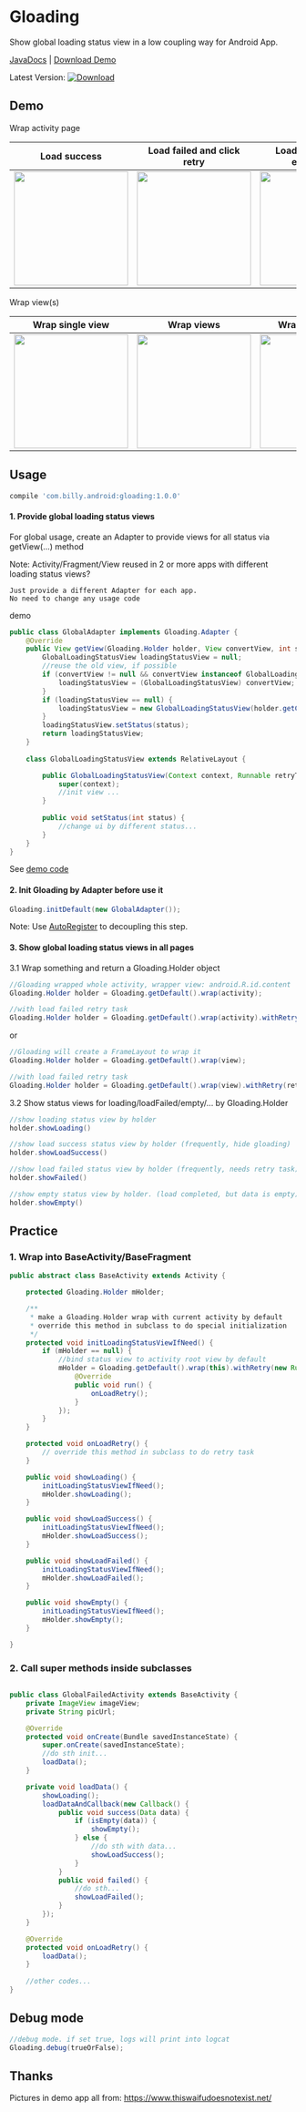 # Gloading

Show global loading status view in a low coupling way for Android App.

[JavaDocs](https://luckybilly.github.io/Gloading/) | [Download Demo](https://github.com/luckybilly/Gloading/raw/master/demo.apk)

Latest Version: [![Download](https://api.bintray.com/packages/hellobilly/android/gloading/images/download.svg)](https://bintray.com/hellobilly/android/gloading/_latestVersion)

## Demo

Wrap activity page

Load success|Load failed and click retry|Load success with empty data|Tis loading status UI is special
:---:|:---:|:---:|:---:
<img src="image/en_load_success.gif" width="200" />|<img src="image/en_load_failed.gif" width="200" />|<img src="image/en_load_empty_data.gif" width="200" />|<img src="image/en_load_special_loading.gif" width="200" />

Wrap view(s)

Wrap single view|Wrap views|Wrap in GridView|Wrap in RecyclerView<br>
:---:|:---:|:---:|:---:
<img src="image/en_wrap_single_view.gif" width="200" />|<img src="image/en_wrap_scroll_view.gif" width="200" />|<img src="image/en_wrap_grid_view.gif" width="200" />|<img src="image/en_wrap_recycler_view.gif" width="200" />


## Usage

```groovy
compile 'com.billy.android:gloading:1.0.0'
```

#### 1. Provide global loading status views

For global usage, create an Adapter to provide views for all status via getView(...) method 

Note: Activity/Fragment/View reused in 2 or more apps with different loading status views? 

~~~
Just provide a different Adapter for each app.
No need to change any usage code
~~~ 

demo

```java
public class GlobalAdapter implements Gloading.Adapter {
    @Override
    public View getView(Gloading.Holder holder, View convertView, int status) {
        GlobalLoadingStatusView loadingStatusView = null;
        //reuse the old view, if possible
        if (convertView != null && convertView instanceof GlobalLoadingStatusView) {
            loadingStatusView = (GlobalLoadingStatusView) convertView;
        }
        if (loadingStatusView == null) {
            loadingStatusView = new GlobalLoadingStatusView(holder.getContext(), holder.getRetryTask());
        }
        loadingStatusView.setStatus(status);
        return loadingStatusView;
    }
    
    class GlobalLoadingStatusView extends RelativeLayout {

        public GlobalLoadingStatusView(Context context, Runnable retryTask) {
            super(context);
            //init view ...
        }
        
        public void setStatus(int status) {
            //change ui by different status...
        }
    }
}
```
See [demo code](app/src/main/java/com/billy/android/loadingstatusview/wrapactivity/adapter/GlobalAdapter.java)

#### 2. Init Gloading by Adapter before use it
```java
Gloading.initDefault(new GlobalAdapter());
```

Note: Use [AutoRegister](https://github.com/luckybilly/AutoRegister) to decoupling this step.

#### 3. Show global loading status views in all pages

3.1 Wrap something and return a Gloading.Holder object

```java
//Gloading wrapped whole activity, wrapper view: android.R.id.content
Gloading.Holder holder = Gloading.getDefault().wrap(activity);

//with load failed retry task
Gloading.Holder holder = Gloading.getDefault().wrap(activity).withRetry(retryTask);
```

or

```java
//Gloading will create a FrameLayout to wrap it
Gloading.Holder holder = Gloading.getDefault().wrap(view);

//with load failed retry task
Gloading.Holder holder = Gloading.getDefault().wrap(view).withRetry(retryTask);
```

3.2 Show status views for loading/loadFailed/empty/... by Gloading.Holder

```java
//show loading status view by holder
holder.showLoading() 

//show load success status view by holder (frequently, hide gloading)
holder.showLoadSuccess()

//show load failed status view by holder (frequently, needs retry task)
holder.showFailed()

//show empty status view by holder. (load completed, but data is empty)
holder.showEmpty()
```

## Practice

### 1. Wrap into BaseActivity/BaseFragment

```java
public abstract class BaseActivity extends Activity {

    protected Gloading.Holder mHolder;

    /**
     * make a Gloading.Holder wrap with current activity by default
     * override this method in subclass to do special initialization
     */
    protected void initLoadingStatusViewIfNeed() {
        if (mHolder == null) {
            //bind status view to activity root view by default
            mHolder = Gloading.getDefault().wrap(this).withRetry(new Runnable() {
                @Override
                public void run() {
                    onLoadRetry();
                }
            });
        }
    }

    protected void onLoadRetry() {
        // override this method in subclass to do retry task
    }

    public void showLoading() {
        initLoadingStatusViewIfNeed();
        mHolder.showLoading();
    }

    public void showLoadSuccess() {
        initLoadingStatusViewIfNeed();
        mHolder.showLoadSuccess();
    }

    public void showLoadFailed() {
        initLoadingStatusViewIfNeed();
        mHolder.showLoadFailed();
    }

    public void showEmpty() {
        initLoadingStatusViewIfNeed();
        mHolder.showEmpty();
    }

}
```

### 2. Call super methods inside subclasses

```java

public class GlobalFailedActivity extends BaseActivity {
    private ImageView imageView;
    private String picUrl;

    @Override
    protected void onCreate(Bundle savedInstanceState) {
        super.onCreate(savedInstanceState);
        //do sth init...
        loadData();
    }

    private void loadData() {
        showLoading();
        loadDataAndCallback(new Callback() {
        	public void success(Data data) {
        		if (isEmpty(data)) {
        			showEmpty();
        		} else {
        			//do sth with data...
        			showLoadSuccess();
        		}
        	}
        	public void failed() {
        		//do sth...
        		showLoadFailed();
        	}
        });
    }

    @Override
    protected void onLoadRetry() {
        loadData();
    }
    
    //other codes...
}

```


## Debug mode

```java
//debug mode. if set true, logs will print into logcat
Gloading.debug(trueOrFalse);
```

## Thanks

Pictures in demo app all from: https://www.thiswaifudoesnotexist.net/